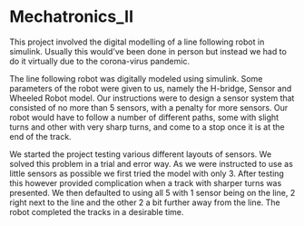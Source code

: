 # Mechatronics_II
 
This project involved the digital modelling of a line following robot in simulink. Usually this would've been done in person but instead we had to do it virtually due to the corona-virus pandemic.

The line following robot was digitally modeled using simulink. Some parameters of the robot were given to us, namely the H-bridge, Sensor and Wheeled Robot model. Our instructions were to design a sensor system that consisted of no more than 5 sensors, with a penalty for more sensors. Our robot would have to follow a number of different paths, some with slight turns and other with very sharp turns, and come to a stop once it is at the end of the track.

We started the project testing various different layouts of sensors. We solved this problem in a trial and error way. As we were instructed to use as little sensors as possible we first tried the model with only 3. After testing this however provided complication when a track with sharper turns was presented. We then defaulted to using all 5 with 1 sensor being on the line, 2 right next to the line and the other 2 a bit further away from the line. The robot completed the tracks in a desirable time.
